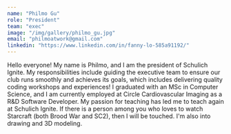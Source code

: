 ```yaml
---
name: "Philmo Gu"
role: "President"
team: "exec"
image: "/img/gallery/philmo_gu.jpg"
email: "philmoatwork@gmail.com"
linkedin: "https://www.linkedin.com/in/fanny-lo-585a91192/"
---
```


Hello everyone! My name is Philmo, and I am the president of Schulich Ignite. My responsibilities include guiding the executive team to ensure our club runs smoothly and achieves its goals, which includes delivering quality coding workshops and experiences! I graduated with an MSc in Computer Science, and I am currently employed at Circle Cardiovascular Imaging as a R&D Software Developer. My passion for teaching has led me to teach again at Schulich Ignite. If there is a person among you who loves to watch Starcraft (both Brood War and SC2), then I will be touched. I'm also into drawing and 3D modeling.